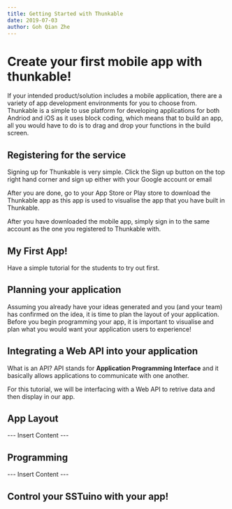 ```yaml
---
title: Getting Started with Thunkable
date: 2019-07-03
author: Goh Qian Zhe
---
```


# Create your first mobile app with thunkable!

If your intended product/solution includes a mobile application, there are a variety of app development environments for you to choose from. Thunkable is a simple to use platform for developing applications for both Andriod and iOS as it uses block coding, which means that to build an app, all you would have to do is to drag and drop your functions in the build screen.

## Registering for the service

Signing up for Thunkable is very simple. Click the Sign up button on the top right hand corner and sign up either with your Google account or email

After you are done, go to your App Store or Play store to download the Thunkable app as this app is used to visualise the app that you have built in Thunkable.

After you have downloaded the mobile app, simply sign in to the same account as the one you registered to Thunkable with.

## My First App!

Have a simple tutorial for the students to try out first.

## Planning your application

Assuming you already have your ideas generated and you (and your team) has confirmed on the idea, it is time to plan the layout of your application. Before you begin programming your app, it is important to visualise and plan what you would want your application users to experience!

## Integrating a Web API into your application

What is an API? API stands for **Application Programming Interface** and it basically allows applications to communicate with one another.

For this tutorial, we will be interfacing with a Web API to retrive data and then display in our app.

## App Layout

--- Insert Content ---

## Programming

--- Insert Content ---

## Control your SSTuino with your app!